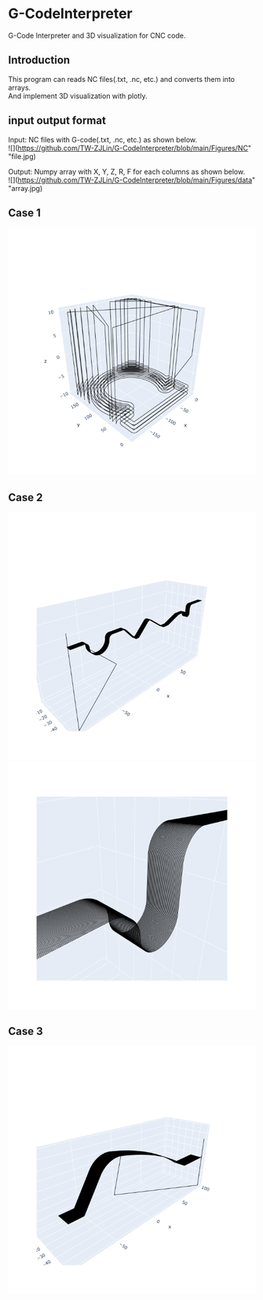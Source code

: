 # G-CodeInterpreter
G-Code Interpreter and 3D visualization for CNC code.
## Introduction
This program can reads NC files(.txt, .nc, etc.) and converts them into arrays.<br>
And implement 3D visualization with plotly.<br>

## input output format
Input: NC files with G-code(.txt, .nc, etc.) as shown below.<br>
![](https://github.com/TW-ZJLin/G-CodeInterpreter/blob/main/Figures/NC" "file.jpg)<br>

Output: Numpy array with X, Y, Z, R, F for each columns as shown below.<br>
![](https://github.com/TW-ZJLin/G-CodeInterpreter/blob/main/Figures/data" "array.jpg)<br>

## Case 1 <br>
![](https://github.com/TW-ZJLin/G-CodeInterpreter/blob/main/Figures/Case1.png)<br>

## Case 2 <br>
![](https://github.com/TW-ZJLin/G-CodeInterpreter/blob/main/Figures/Case2-1.png)<br>
![](https://github.com/TW-ZJLin/G-CodeInterpreter/blob/main/Figures/Case2-2.png)<br>

## Case 3 <br>
![](https://github.com/TW-ZJLin/G-CodeInterpreter/blob/main/Figures/Case3.png)<br>
